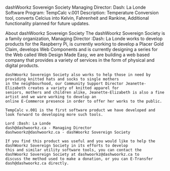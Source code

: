 dashWoorkz Sovereign Society
Managing Director: Dash: La Londe
Software Program: TempCalc v.001
Description: Temperature Conversion tool, converts Celcius into Kelvin, Fahrenheit and Rankine,
             Additional functionality planned for future updates.
  
About dashWoorkz Sovereign Society
    The dashWoorkz Sovereign Society is a family organization, Managing Director :Dash: La Londe
    works to develop products for the Raspberry Pi, is currently working to develop a Placer Gold Claim,
    develops Web Components and is currently designing a series for the Web called Web Design Made Easy,
    we are building a web based company that provides a variety of services in the form of physical and digital products.

    dashWoorkz Sovereign Society also works to help those in need by providing knitted hats and socks to single mothers
    in the neighbourhood, our Community Support Director Jeanette-Elizabeth creates a variety of knitted apparel for
    seniors, mothers and children alike, Jeanette-Elizabeth is also a fine artist and we ware working to develop an
    online E-Commerce presence in order to offer her works to the public.

    TempCalc v.001 is the first software product we have developed and look forward to developing more such tools.

    Lord :Dash: La Londe
    dash@dashwoorkz.ca - Managing Director
    dashwoorkz@dashwoorkz.ca - dashWoorkz Sovereign Society

    If you find this product was useful and you would like to help the dashWoorkz Sovereign Society in its efforts to develop 
    this and similar utility software tools, you can contact the dashWoorkz Sovereign Society at dashwoorkz@dashwoorkz.ca to
    discuss the method used to make a donation, or you can E-Transfer dash@dashwoorkz.ca directly.
